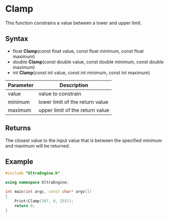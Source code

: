 # Clamp

This function constrains a value between a lower and upper limit.

## Syntax

- float **Clamp**(const float value, const float minimum, const float maximum)
- double **Clamp**(const double value, const double minimum, const double maximum)
- int **Clamp**(const int value, const int minimum, const int maximum)

| Parameter | Description |
| --- | --- |
| value | value to constrain |
| minimum | lower limit of the return value |
| maximum | upper limit of the return value |

## Returns

The closest value to the input value that is between the specified minimum and maximum will be returned.

## Example

```c++
#include "UltraEngine.h"

using namespace UltraEngine;

int main(int argc, const char* argv[])
{
    Print(Clamp(307, 0, 255));
    return 0;
}
```
